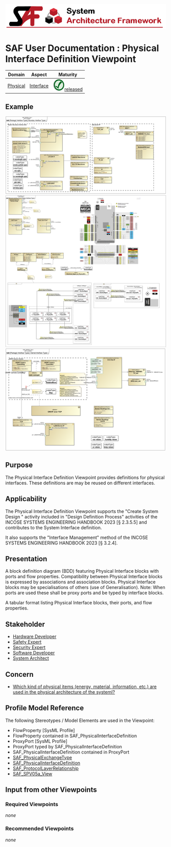 ![System Architecture Framework](../diagrams/Banner_SAF.png)
# SAF User Documentation : Physical Interface Definition Viewpoint
|**Domain**|**Aspect**|**Maturity**|
| --- | --- | --- |
|[Physical](../domains.md#Domain-Physical)|[Interface](../aspects.md#Aspect-Interface)|![Released](../diagrams/Symbol_confirmed.png )[released](../using-saf/maturity.md#released)|
## Example
![Physical-Interface-Definition-Viewpoint-primary-example.svg](../diagrams/vp-examples/Physical-Interface-Definition-Viewpoint-primary-example.svg)
![Physical-Interface-Definition-Viewpoint-primary-example-1.svg](../diagrams/vp-examples/Physical-Interface-Definition-Viewpoint-primary-example-1.svg)
![Physical-Interface-Definition-Viewpoint-primary-example-2.svg](../diagrams/vp-examples/Physical-Interface-Definition-Viewpoint-primary-example-2.svg)
## Purpose
The Physical Interface Definition Viewpoint provides definitions for physical interfaces. These definitions are may be reused on different interfaces.
## Applicability
The Physical Interface Definition Viewpoint supports the "Create System Design " activity included in "Design Definition Process" activities of the INCOSE SYSTEMS ENGINEERING HANDBOOK 2023 [§ 2.3.5.5] and contributes to the System Interface definition.

It also supports the "Interface Management" method of the INCOSE SYSTEMS ENGINEERING HANDBOOK 2023 [§ 3.2.4].
## Presentation
A block definition diagram (BDD) featuring Physical Interface blocks with ports and flow properties. Compatibility between Physical Interface blocks is expressed by associations and association blocks. Physical Interface blocks may be specialisations of others (use of Generalisation).
Note: When ports are used these shall be proxy ports and be typed by interface blocks.

A tabular format listing Physical Interface blocks, their ports, and flow properties.

## Stakeholder
* [Hardware Developer](../stakeholders.md#Hardware-Developer)
* [Safety Expert](../stakeholders.md#Safety-Expert)
* [Security Expert](../stakeholders.md#Security-Expert)
* [Software Developer](../stakeholders.md#Software-Developer)
* [System Architect](../stakeholders.md#System-Architect)
## Concern
* [Which kind of physical items (energy, material, information, etc.) are used in the physical architecture of the systemI?](../concerns.md#_2021x_2_8710274_1697542838788_945785_24608)
## Profile Model Reference
The following Stereotypes / Model Elements are used in the Viewpoint:
* FlowProperty [SysML Profile]
* FlowProperty contained in SAF_PhysicalInterfaceDefinition
* ProxyPort [SysML Profile]
* ProxyPort typed by SAF_PhysicalInterfaceDefinition
* SAF_PhysicalInterfaceDefinition contained in ProxyPort
* [SAF_PhysicalExchangeType](../stereotypes.md#SAF_PhysicalExchangeType)
* [SAF_PhysicalInterfaceDefinition](../stereotypes.md#SAF_PhysicalInterfaceDefinition)
* [SAF_ProtocolLayerRelationship](../stereotypes.md#SAF_ProtocolLayerRelationship)
* [SAF_SPV05a_View](../stereotypes.md#SAF_SPV05a_View)
## Input from other Viewpoints
### Required Viewpoints
*none*
### Recommended Viewpoints
*none*
